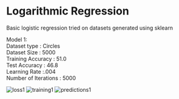 # Logarithmic Regression

Basic logistic regression tried on datasets generated using sklearn

Model 1:  
Dataset type : Circles  
Dataset Size : 5000  
Training Accuracy : 51.0  
Test Accuracy : 46.8  
Learning Rate :.004  
Number of Iterations : 5000  

![loss1](https://user-images.githubusercontent.com/13309365/40877472-165cea3a-669f-11e8-9f78-1903cef43634.png)
![training1](https://user-images.githubusercontent.com/13309365/40877516-d72e5b0e-669f-11e8-8b9c-c2bebb71d150.png)
![predictions1](https://user-images.githubusercontent.com/13309365/40877517-d86ef9f6-669f-11e8-9f43-0a2993df9ef3.png)

